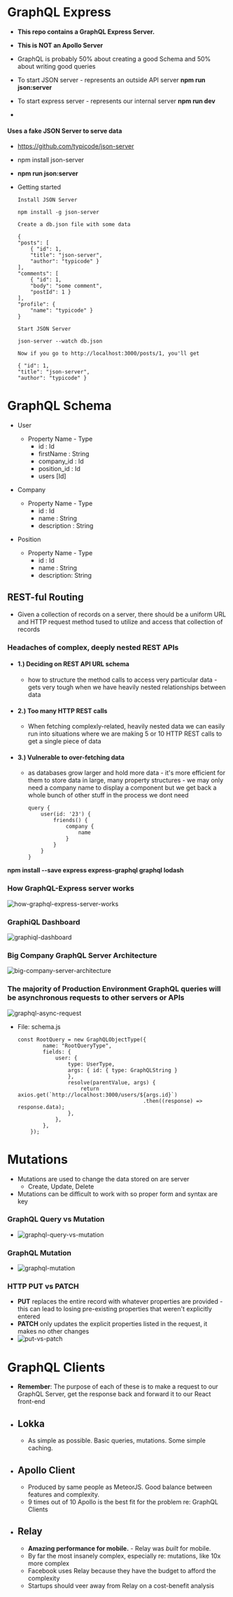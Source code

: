# GraphQL Express

-   **This repo contains a GraphQL Express Server.**
-   **This is NOT an Apollo Server**

-   GraphQL is probably 50% about creating a good Schema and 50% about writing good queries
-   To start JSON server - represents an outside API server **npm run json:server**
-   To start express server - represents our internal server **npm run dev**
-

#### Uses a fake JSON Server to serve data

-   https://github.com/typicode/json-server
-   npm install json-server
-   **npm run json:server**
-   Getting started

        Install JSON Server

        npm install -g json-server

        Create a db.json file with some data

        {
        "posts": [
            { "id": 1,
            "title": "json-server",
            "author": "typicode" }
        ],
        "comments": [
            { "id": 1,
            "body": "some comment",
            "postId": 1 }
        ],
        "profile": {
            "name": "typicode" }
        }

        Start JSON Server

        json-server --watch db.json

        Now if you go to http://localhost:3000/posts/1, you'll get

        { "id": 1,
        "title": "json-server",
        "author": "typicode" }

# GraphQL Schema

-   User

    -   Property Name - Type
        -   id : Id
        -   firstName : String
        -   company_id : Id
        -   position_id : Id
        -   users [Id]

-   Company

    -   Property Name - Type
        -   id : Id
        -   name : String
        -   description : String

-   Position
    -   Property Name - Type
        -   id : Id
        -   name : String
        -   description: String

## REST-ful Routing

-   Given a collection of records on a server, there should be a uniform URL and HTTP request method tused to utilize and access that collection of records

### Headaches of complex, deeply nested REST APIs

-   #### 1.) Deciding on REST API URL schema

    -   how to structure the method calls to access very particular data - gets very tough when we have heavily nested relationships between data

-   #### 2.) Too many HTTP REST calls

    -   When fetching complexly-related, heavily nested data we can easily run into situations where we are making 5 or 10 HTTP REST calls to get a single piece of data

-   #### 3.) Vulnerable to over-fetching data

    -   as databases grow larger and hold more data - it's more efficient for them to store data in large, many property structures - we may only need a company name to display a component but we get back a whole bunch of other stuff in the process we dont need

            query {
                user(id: '23') {
                    friends() {
                        company {
                            name
                        }
                    }
                }
            }

**npm install --save express express-graphql graphql lodash**

### How GraphQL-Express server works

![how-graphql-express-server-works](https://github.com/kawgh1/graphql-users-demo/blob/main/diagrams/express-server-graphql.png)

### GraphiQL Dashboard

![graphiql-dashboard](https://raw.githubusercontent.com/kawgh1/graphql-users-demo/main/diagrams/graphiql-dashboard2.png)

### Big Company GraphQL Server Architecture

![big-company-server-architecture](https://raw.githubusercontent.com/kawgh1/graphql-users-demo/main/diagrams/big-company-graphql-server-architecture.png)

### The majority of Production Environment GraphQL queries will be asynchronous requests to other servers or APIs

![graphql-async-request](https://raw.githubusercontent.com/kawgh1/graphql-users-demo/main/diagrams/graphql-async-resolve-function1.png)

-   File: schema.js

        const RootQuery = new GraphQLObjectType({
                name: "RootQueryType",
                fields: {
                    user: {
                        type: UserType,
                        args: { id: { type: GraphQLString }
                        },
                        resolve(parentValue, args) {
                            return axios.get(`http://localhost:3000/users/${args.id}`)
                                                .then((response) => response.data);
                        },
                    },
                },
            });

# Mutations

-   Mutations are used to change the data stored on are server
    -   Create, Update, Delete
-   Mutations can be difficult to work with so proper form and syntax are key

### GraphQL Query vs Mutation

-   ![graphql-query-vs-mutation](https://raw.githubusercontent.com/kawgh1/graphql-users-demo/main/diagrams/graphql-query-vs-mutation.png)

### GraphQL Mutation

-   ![graphql-mutation](https://raw.githubusercontent.com/kawgh1/graphql-users-demo/main/diagrams/graphql-mutation.png)

### HTTP PUT vs PATCH

-   **PUT** replaces the entire record with whatever properties are provided - this can lead to losing pre-existing properties that weren't explicitly entered
-   **PATCH** only updates the explicit properties listed in the request, it makes no other changes
-   ![put-vs-patch](https://raw.githubusercontent.com/kawgh1/graphql-users-demo/main/diagrams/put-vs-patch.png)

# GraphQL Clients

-   **Remember**: The purpose of each of these is to make a request to our GraphQL Server, get the response back and forward it to our React front-end

-   ## Lokka
    -   As simple as possible. Basic queries, mutations. Some simple caching.
-   ## Apollo Client

    -   Produced by same people as MeteorJS. Good balance between features and complexity.
    -   9 times out of 10 Apollo is the best fit for the problem re: GraphQL Clients

-   ## Relay
    -   **Amazing performance for mobile.** - Relay was _built_ for mobile.
    -   By far the most insanely complex, especially re: mutations, like 10x more complex
    -   Facebook uses Relay because they have the budget to afford the complexity
    -   Startups should veer away from Relay on a cost-benefit analysis
